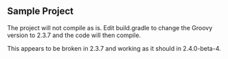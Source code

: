Sample Project
-------------------------------

The project will not compile as is.  Edit build.gradle to change the Groovy version to 2.3.7 and the code will then compile.

This appears to be broken in 2.3.7 and working as it should in 2.4.0-beta-4.
